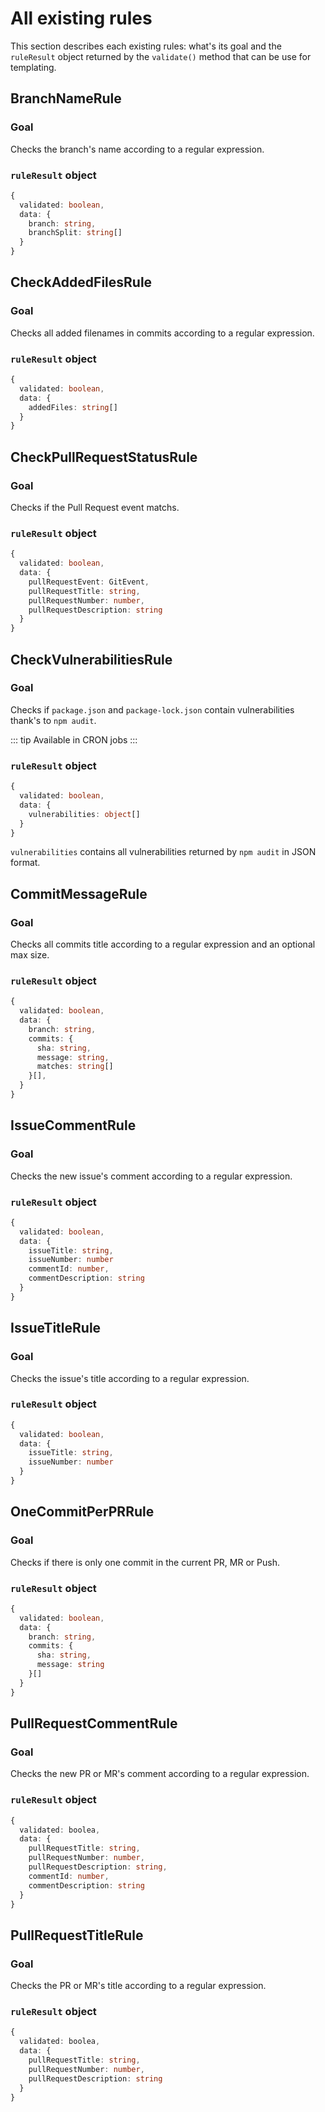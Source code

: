 # All existing rules

This section describes each existing rules: what's its goal and the `ruleResult` object returned by the `validate()` method that can be use for templating.

<TOC :include-level="[2, 2]"/>

## BranchNameRule

### Goal

Checks the branch's name according to a regular expression.

### `ruleResult` object

```typescript
{
  validated: boolean,
  data: {
    branch: string,
    branchSplit: string[]
  }
}
```

## CheckAddedFilesRule

### Goal

Checks all added filenames in commits according to a regular expression.

### `ruleResult` object

```typescript
{
  validated: boolean,
  data: {
    addedFiles: string[]
  }
}
```

## CheckPullRequestStatusRule

### Goal

Checks if the Pull Request event matchs.

### `ruleResult` object

```typescript
{
  validated: boolean,
  data: {
    pullRequestEvent: GitEvent,
    pullRequestTitle: string,
    pullRequestNumber: number,
    pullRequestDescription: string
  }
}
```

## CheckVulnerabilitiesRule

### Goal

Checks if `package.json` and `package-lock.json` contain vulnerabilities thank's to `npm audit`.

::: tip
Available in CRON jobs
:::

### `ruleResult` object

```typescript
{
  validated: boolean,
  data: {
    vulnerabilities: object[]
  }
}
```

`vulnerabilities` contains all vulnerabilities returned by `npm audit` in JSON format.

## CommitMessageRule

### Goal

Checks all commits title according to a regular expression and an optional max size.

### `ruleResult` object

```typescript
{
  validated: boolean,
  data: {
    branch: string,
    commits: {
      sha: string,
      message: string,
      matches: string[]
    }[],
  }
}
```

## IssueCommentRule

### Goal

Checks the new issue's comment according to a regular expression.

### `ruleResult` object

```typescript
{
  validated: boolean,
  data: {
    issueTitle: string,
    issueNumber: number
    commentId: number,
    commentDescription: string
  }
}
```

## IssueTitleRule

### Goal

Checks the issue's title according to a regular expression.

### `ruleResult` object

```typescript
{
  validated: boolean,
  data: {
    issueTitle: string,
    issueNumber: number
  }
}
```

## OneCommitPerPRRule

### Goal

Checks if there is only one commit in the current PR, MR or Push.

### `ruleResult` object

```typescript
{
  validated: boolean,
  data: {
    branch: string,
    commits: {
      sha: string,
      message: string
    }[]
  }
}
```

## PullRequestCommentRule

### Goal

Checks the new PR or MR's comment according to a regular expression.

### `ruleResult` object

```typescript
{
  validated: boolea,
  data: {
    pullRequestTitle: string,
    pullRequestNumber: number,
    pullRequestDescription: string,
    commentId: number,
    commentDescription: string
  }
}
```

## PullRequestTitleRule

### Goal

Checks the PR or MR's title according to a regular expression.

### `ruleResult` object

```typescript
{
  validated: boolea,
  data: {
    pullRequestTitle: string,
    pullRequestNumber: number,
    pullRequestDescription: string
  }
}
```
